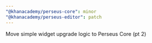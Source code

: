 ```yaml
---
"@khanacademy/perseus-core": minor
"@khanacademy/perseus-editor": patch
---
```


Move simple widget upgrade logic to Perseus Core (pt 2)
